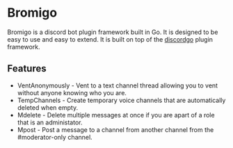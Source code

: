 # Bromigo

Bromigo is a discord bot plugin framework built in Go. It is designed to be easy to use and easy to extend. It is built on top of the [discordgo](https://github.com/bwmarrin/discordgo) plugin framework.

## Features

- VentAnonymously - Vent to a text channel thread allowing you to vent without anyone knowing who you are.
- TempChannels - Create temporary voice channels that are automatically deleted when empty.
- Mdelete - Delete multiple messages at once if you are apart of a role that is an administator.
- Mpost - Post a message to a channel from another channel from the #moderator-only channel.

